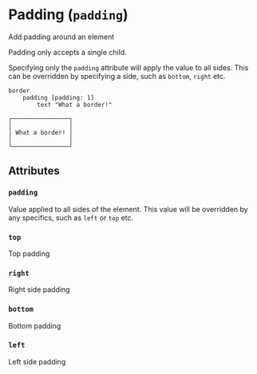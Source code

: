 # Padding (`padding`)

Add padding around an element

Padding only accepts a single child.

Specifying only the `padding` attribute will apply the value to all sides.
This can be overridden by specifying a side, such as `bottom`, `right` etc.

```
border
    padding [padding: 1]
        text "What a border!"
```
```
┌────────────────┐
│                │
│ What a border! │
│                │
└────────────────┘
```

## Attributes

### `padding`

Value applied to all sides of the element.
This value will be overridden by any specifics, such as `left` or `top` etc.

### `top`

Top padding

### `right`

Right side padding

### `bottom`

Bottom padding

### `left`

Left side padding

